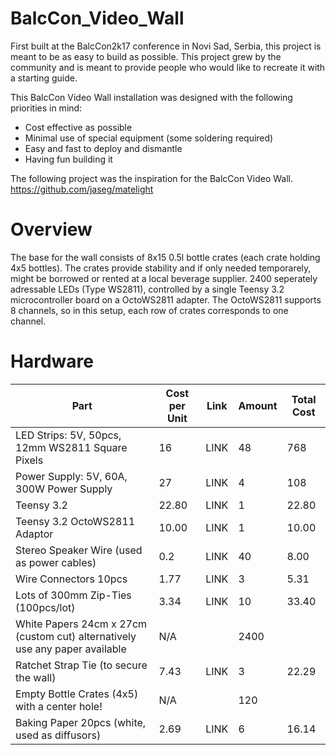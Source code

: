 # BalcCon_Video_Wall

First built at the BalcCon2k17 conference in Novi Sad, Serbia, this project is meant to be as easy to build as possible.
This project grew by the community and is meant to provide people who would like to recreate it with a starting guide.


This BalcCon Video Wall installation was designed with the following priorities in mind:
- Cost effective as possible
- Minimal use of special equipment (some soldering required)
- Easy and fast to deploy and dismantle
- Having fun building it



The following project was the inspiration for the BalcCon Video Wall.
https://github.com/jaseg/matelight

# Overview

The base for the wall consists of 8x15 0.5l bottle crates (each crate holding 4x5 bottles). The crates provide stability and if only needed temporarely, might be borrowed or rented at a local beverage supplier. 2400 seperately adressable LEDs (Type WS2811), controlled by a single Teensy 3.2 microcontroller board on a OctoWS2811 adapter.
The OctoWS2811 supports 8 channels, so in this setup, each row of crates corresponds to one channel.


# Hardware

| Part                                                                          | Cost per Unit | Link | Amount | Total Cost |
|-------------------------------------------------------------------------------|---------------|------|--------|------------|
| LED Strips: 5V, 50pcs, 12mm WS2811 Square Pixels                              | 16            | LINK | 48     | 768        |
| Power Supply: 5V, 60A, 300W Power Supply                                      | 27            | LINK | 4      | 108        |
| Teensy 3.2                                                                    | 22.80         | LINK | 1      | 22.80      |
| Teensy 3.2 OctoWS2811 Adaptor                                                 | 10.00         | LINK | 1      | 10.00      |
| Stereo Speaker Wire (used as power cables)                                    | 0.2           | LINK | 40     | 8.00       |
| Wire Connectors 10pcs                                                         | 1.77          | LINK | 3      | 5.31       |
| Lots of 300mm Zip-Ties (100pcs/lot)                                           | 3.34          | LINK | 10     | 33.40      |
| White Papers 24cm x 27cm (custom cut)  alternatively use any paper available  | N/A           |      | 2400   |            |
| Ratchet Strap Tie (to secure the wall)                                        | 7.43          | LINK | 3      | 22.29      |
| Empty Bottle Crates (4x5) with a center hole!                                 | N/A           |      | 120    |            |
| Baking Paper 20pcs (white, used as diffusors)                                 | 2.69          | LINK | 6      | 16.14      |








